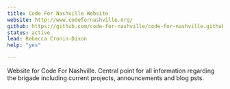 ```yaml
---
title: Code For Nashville Website
website: http://www.codefornashville.org/
github: https://github.com/code-for-nashville/code-for-nashville.github.io
status: active
lead: Rebecca Cronin-Dixon
help: "yes"

---
```


Website for Code For Nashville. Central point for all information regarding the brigade including current projects, announcements and blog psts. 
